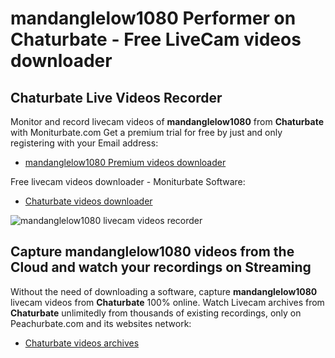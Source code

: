 # mandanglelow1080 Performer on Chaturbate - Free LiveCam videos downloader

## Chaturbate Live Videos Recorder

Monitor and record livecam videos of **mandanglelow1080** from **Chaturbate** with Moniturbate.com
Get a premium trial for free by just and only registering with your Email address:
* [mandanglelow1080 Premium videos downloader](https://moniturbate.com/request-demo-licence-key.html)

Free livecam videos downloader - Moniturbate Software:
* [Chaturbate videos downloader](https://moniturbate.com/moniturbate-download-software.html)

![mandanglelow1080 livecam videos recorder](https://peachurnet.com/templates/moniturbate-software.png)


## Capture mandanglelow1080 videos from the Cloud and watch your recordings on Streaming

Without the need of downloading a software, capture **mandanglelow1080** livecam videos from **Chaturbate** 100% online.
Watch Livecam archives from **Chaturbate** unlimitedly from thousands of existing recordings, only on Peachurbate.com and its websites network:
* [Chaturbate videos archives](https://peachurnet.com/)